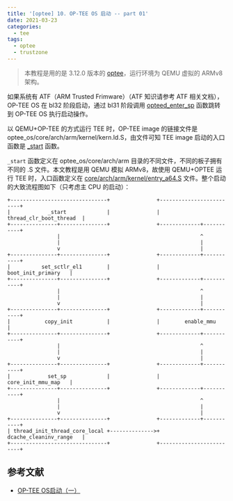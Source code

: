 ```yaml
---
title: '[optee] 10. OP-TEE OS 启动 -- part 01'
date: 2021-03-23
categories:
  - tee
tags:
  - optee
  - trustzone
---
```


> 本教程是用的是 3.12.0 版本的 [optee][optee-gh]，运行环境为 QEMU 虚拟的 ARMv8 架构。
> 
如果系统有 ATF（ARM Trusted Frimware）（ATF 知识请参考 ATF 相关文档），OP-TEE OS 在 bl32 阶段启动，通过 bl31 阶段调用 [opteed_enter_sp] 函数跳转到 OP-TEE OS 执行启动操作。

以 QEMU+OP-TEE 的方式运行 TEE 时，OP-TEE image 的链接文件是 optee_os/core/arch/arm/kernel/kern.ld.S，由文件可知 TEE image 启动的入口函数是 [_start] 函数。

`_start` 函数定义在 optee_os/core/arch/arm 目录的不同文件，不同的板子拥有不同的 .S 文件。本文教程是用 QEMU 模拟 ARMv8，故使用 QEMU+OPTEE 运行 TEE 时，入口函数定义在 [core/arch/arm/kernel/entry_a64.S][_start-def] 文件。整个启动的大致流程图如下（只考虑主 CPU 的启动）：

```
+-------------------------------+               +-------------------------+
|            _start             |               | thread_clr_boot_thread  |
+---------------+---------------+               +-------------+-----------+
                |                                             ^
                |                                             |
                v                                             |
+---------------+---------------+               +-------------+-----------+
|          set_sctlr_el1        |               |     boot_init_primary   |
+---------------+---------------+               +-------------+-----------+
                |                                             ^
                |                                             |
                v                                             |
+---------------+---------------+               +-------------+-----------+
|           copy_init           |               |        enable_mmu       |
+---------------+---------------+               +-------------+-----------+
                |                                             ^
                |                                             |
                v                                             |
+---------------+---------------+               +-------------+-----------+
|            set_sp             |               |     core_init_mmu_map   |
+---------------+---------------+               +-------------+-----------+
                |                                             ^
                |                                             |
                v                                             |
+---------------+---------------+               +-------------+-----------+
| thread_init_thread_core_local +-------------->+ dcache_cleaninv_range   |
+-------------------------------+               +-------------------------+
```


## 参考文献
- [OP-TEE OS启动（一）](https://icyshuai.blog.csdn.net/article/details/72638193)

[optee-gh]: https://github.com/OP-TEE/optee_os/tree/3.12.0
[opteed_enter_sp]: https://github.com/sammyne/trusted-firmware-a/blob/v2.3/services/spd/opteed/opteed_helpers.S#L21
[_start]: https://github.com/OP-TEE/optee_os/blob/3.12.0/core/arch/arm/kernel/kern.ld.S#L74
[_start-def]: https://github.com/OP-TEE/optee_os/blob/3.12.0/core/arch/arm/kernel/entry_a64.S#L57
